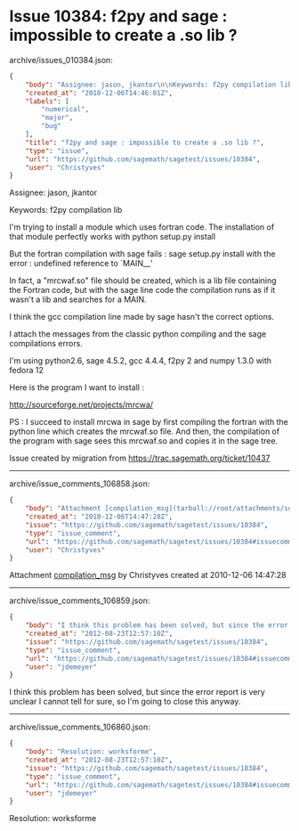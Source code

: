# Issue 10384: f2py and sage : impossible to create a .so lib ?

archive/issues_010384.json:
```json
{
    "body": "Assignee: jason, jkantor\n\nKeywords: f2py compilation lib\n\nI'm trying to install a module which uses fortran code. The installation of that module perfectly works with \npython setup.py install\n\nBut the fortran compilation with sage fails :\nsage setup.py install\nwith the error :\n undefined reference to `MAIN__'\n\n\nIn fact, a \"mrcwaf.so\" file should be created, which is a lib file containing the Fortran code, but with the sage line code the compilation runs as if it wasn't a lib and searches for a MAIN.\n\nI think the gcc compilation line made by sage hasn't the correct options.\n\nI attach the messages from the classic python compiling and the sage compilations errors.\n\nI'm using python2.6, sage 4.5.2, gcc 4.4.4, f2py 2 and numpy 1.3.0 with fedora 12\n\nHere is the program I want to install :\n\nhttp://sourceforge.net/projects/mrcwa/\n\nPS : I succeed to install mrcwa in sage by first compiling the fortran with the python line which creates the mrcwaf.so file. And then,  the compilation of the program with sage sees this mrcwaf.so  and copies it in the sage tree.\n\n\n\nIssue created by migration from https://trac.sagemath.org/ticket/10437\n\n",
    "created_at": "2010-12-06T14:46:01Z",
    "labels": [
        "numerical",
        "major",
        "bug"
    ],
    "title": "f2py and sage : impossible to create a .so lib ?",
    "type": "issue",
    "url": "https://github.com/sagemath/sagetest/issues/10384",
    "user": "Christyves"
}
```
Assignee: jason, jkantor

Keywords: f2py compilation lib

I'm trying to install a module which uses fortran code. The installation of that module perfectly works with 
python setup.py install

But the fortran compilation with sage fails :
sage setup.py install
with the error :
 undefined reference to `MAIN__'


In fact, a "mrcwaf.so" file should be created, which is a lib file containing the Fortran code, but with the sage line code the compilation runs as if it wasn't a lib and searches for a MAIN.

I think the gcc compilation line made by sage hasn't the correct options.

I attach the messages from the classic python compiling and the sage compilations errors.

I'm using python2.6, sage 4.5.2, gcc 4.4.4, f2py 2 and numpy 1.3.0 with fedora 12

Here is the program I want to install :

http://sourceforge.net/projects/mrcwa/

PS : I succeed to install mrcwa in sage by first compiling the fortran with the python line which creates the mrcwaf.so file. And then,  the compilation of the program with sage sees this mrcwaf.so  and copies it in the sage tree.



Issue created by migration from https://trac.sagemath.org/ticket/10437





---

archive/issue_comments_106858.json:
```json
{
    "body": "Attachment [compilation_msg](tarball://root/attachments/some-uuid/ticket10437/compilation_msg) by Christyves created at 2010-12-06 14:47:28",
    "created_at": "2010-12-06T14:47:28Z",
    "issue": "https://github.com/sagemath/sagetest/issues/10384",
    "type": "issue_comment",
    "url": "https://github.com/sagemath/sagetest/issues/10384#issuecomment-106858",
    "user": "Christyves"
}
```

Attachment [compilation_msg](tarball://root/attachments/some-uuid/ticket10437/compilation_msg) by Christyves created at 2010-12-06 14:47:28



---

archive/issue_comments_106859.json:
```json
{
    "body": "I think this problem has been solved, but since the error report is very unclear I cannot tell for sure, so I'm going to close this anyway.",
    "created_at": "2012-08-23T12:57:10Z",
    "issue": "https://github.com/sagemath/sagetest/issues/10384",
    "type": "issue_comment",
    "url": "https://github.com/sagemath/sagetest/issues/10384#issuecomment-106859",
    "user": "jdemeyer"
}
```

I think this problem has been solved, but since the error report is very unclear I cannot tell for sure, so I'm going to close this anyway.



---

archive/issue_comments_106860.json:
```json
{
    "body": "Resolution: worksforme",
    "created_at": "2012-08-23T12:57:10Z",
    "issue": "https://github.com/sagemath/sagetest/issues/10384",
    "type": "issue_comment",
    "url": "https://github.com/sagemath/sagetest/issues/10384#issuecomment-106860",
    "user": "jdemeyer"
}
```

Resolution: worksforme
